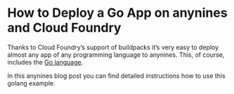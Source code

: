 # How to Deploy a Go App on anynines and Cloud Foundry

Thanks to Cloud Foundry’s support of buildpacks it’s very easy to deploy almost any app of any programming language to anynines. This, of course, includes the [Go language](https://golang.org/).

In this anynines blog post you can find detailed instructions how to use this golang example.
